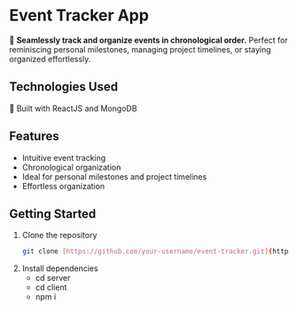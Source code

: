 # Event Tracker App

📅 **Seamlessly track and organize events in chronological order.** Perfect for reminiscing personal milestones, managing project timelines, or staying organized effortlessly.

## Technologies Used

🔧 Built with ReactJS and MongoDB

## Features

- Intuitive event tracking
- Chronological organization
- Ideal for personal milestones and project timelines
- Effortless organization

## Getting Started

1. Clone the repository
   ```bash
   git clone [https://github.com/your-username/event-tracker.git](https://github.com/CedricLimAhTock/Time-Capsule.git)https://github.com/CedricLimAhTock/Time-Capsule.git
   
2. Install dependencies
   - cd server
   - cd client
   - npm i



